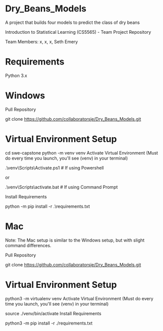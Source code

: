 # Dry_Beans_Models
A project that builds four models to predict the class of dry beans

Introduction to Statistical Learning (CS5565) - Team Project Repository

Team Members: x, x, x, Seth Emery

# Requirements
Python 3.x

# Windows
Pull Repository

git clone https://github.com/collaboratorsje/Dry_Beans_Models.git

# Virtual Environment Setup

cd swe-capstone
python -m venv venv 
Activate Virtual Environment (Must do every time you launch, you'll see (venv) in your terminal)

.\venv\Scripts\Activate.ps1 # If using Powershell

or

.\venv\Scripts\activate.bat # If using Command Prompt

Install Requirements

python -m pip install -r .\requirements.txt

# Mac
Note: The Mac setup is similar to the Windows setup, but with slight command differences.

Pull Repository

git clone https://github.com/collaboratorsje/Dry_Beans_Models.git

# Virtual Environment Setup

python3 -m virtualenv venv 
Activate Virtual Environment (Must do every time you launch, you'll see (venv) in your terminal)

source ./venv/bin/activate
Install Requirements

python3 -m pip install -r ./requirements.txt
